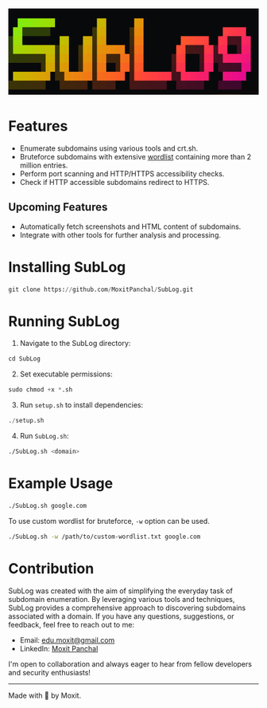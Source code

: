 <h1 align="center">
  <img src="Static/Logo.png" alt="naabu" width="800px">
  <br>
</h1>

# Features

- Enumerate subdomains using various tools and crt.sh.
- Bruteforce subdomains with extensive [wordlist](https://wordlists-cdn.assetnote.io/data/automated/httparchive_subdomains_2024_01_28.txt) containing more than 2 million entries.
- Perform port scanning and HTTP/HTTPS accessibility checks.
- Check if HTTP accessible subdomains redirect to HTTPS.

## Upcoming Features
- Automatically fetch screenshots and HTML content of subdomains.
- Integrate with other tools for further analysis and processing.

# Installing SubLog
```python
git clone https://github.com/MoxitPanchal/SubLog.git
```
# Running SubLog
1. Navigate to the SubLog directory:
```python
cd SubLog
```
2. Set executable permissions:
```python
sudo chmod +x *.sh
```
3. Run `setup.sh` to install dependencies:
```python
./setup.sh
```
4. Run `SubLog.sh`:
```sh
./SubLog.sh <domain>
```
# Example Usage
```sh
./SubLog.sh google.com
```
To use custom wordlist for bruteforce, `-w` option can be used.
```sh
./SubLog.sh -w /path/to/custom-wordlist.txt google.com
```
# Contribution
SubLog was created with the aim of simplifying the everyday task of subdomain enumeration. By leveraging various tools and techniques, SubLog provides a comprehensive approach to discovering subdomains associated with a domain. 
If you have any questions, suggestions, or feedback, feel free to reach out to me:

- Email: [edu.moxit@gmail.com](mailto:edu.moxit@gmail.com)
- LinkedIn: [Moxit Panchal](https://www.linkedin.com/in/moxit-panchal-545303225/)

I'm open to collaboration and always eager to hear from fellow developers and security enthusiasts!

---
Made with 🖤 by Moxit.
